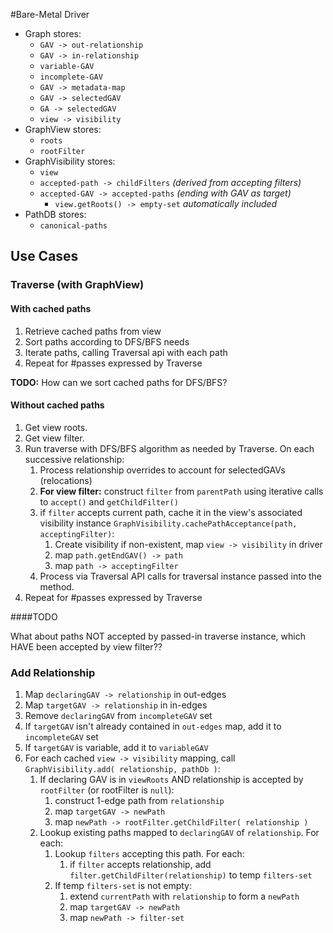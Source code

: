 <!-- Freeki metadata. Do not remove this section!
TITLE: Bare-Metal Driver
-->
#Bare-Metal Driver

* Graph stores:
    * `GAV -> out-relationship`
    * `GAV -> in-relationship`
    * `variable-GAV`
    * `incomplete-GAV`
    * `GAV -> metadata-map`
    * `GAV -> selectedGAV`
    * `GA -> selectedGAV`
    * `view -> visibility`
* GraphView stores:
    * `roots`
    * `rootFilter`
* GraphVisibility stores:
    * `view`
    * `accepted-path -> childFilters` *(derived from accepting filters)*
    * `accepted-GAV -> accepted-paths` *(ending with GAV as target)*
        * `view.getRoots() -> empty-set` *automatically included*
* PathDB stores:
    * `canonical-paths`

## Use Cases

### Traverse (with GraphView) 

#### With cached paths

1. Retrieve cached paths from view
2. Sort paths according to DFS/BFS needs
3. Iterate paths, calling Traversal api with each path
4. Repeat for #passes expressed by Traverse

**TODO:** How can we sort cached paths for DFS/BFS?

#### Without cached paths

1. Get view roots.
2. Get view filter.
3. Run traverse with DFS/BFS algorithm as needed by Traverse. On each successive relationship:
    1. Process relationship overrides to account for selectedGAVs (relocations)
    2. **For view filter:** construct `filter` from `parentPath` using iterative calls to `accept()` and `getChildFilter()`
    3. if `filter` accepts current path, cache it in the view's associated visibility instance `GraphVisibility.cachePathAcceptance(path, acceptingFilter)`:
         1. Create visibility if non-existent, map `view -> visibility` in driver
         2. map `path.getEndGAV() -> path`
         3. map `path -> acceptingFilter`
    4. Process via Traversal API calls for traversal instance passed into the method.
4. Repeat for #passes expressed by Traverse

<div id="t2" class="start-todo"></div>
####TODO

What about paths NOT accepted by passed-in traverse instance, which HAVE been accepted by view filter??
<div class="end-todo"></div>


### Add Relationship

1. Map `declaringGAV -> relationship` in out-edges
2. Map `targetGAV -> relationship` in in-edges
3. Remove `declaringGAV` from `incompleteGAV` set
4. If `targetGAV` isn't already contained in `out-edges` map, add it to `incompleteGAV` set
5. If `targetGAV` is variable, add it to `variableGAV`
6. For each cached `view -> visibility` mapping, call `GraphVisibility.add( relationship, pathDb )`:
    1. If declaring GAV is in `viewRoots` AND relationship is accepted by `rootFilter` (or rootFilter is `null`):
         1. construct 1-edge path from `relationship`
         2. map `targetGAV -> newPath`
         3. map `newPath -> rootFilter.getChildFilter( relationship )`
    2. Lookup existing paths mapped to `declaringGAV` of `relationship`. For each:
         1. Lookup `filters` accepting this path. For each:
              1. if `filter` accepts relationship, add `filter.getChildFilter(relationship)` to temp `filters-set`
         2. If temp `filters-set` is not empty:
              1. extend `currentPath` with `relationship` to form a `newPath`
              2. map `targetGAV -> newPath`
              3. map `newPath -> filter-set`
